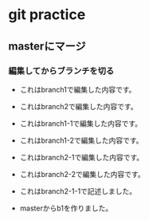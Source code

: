 # git practice

## masterにマージ

### 編集してからブランチを切る

* これはbranch1で編集した内容です。

* これはbranch2で編集した内容です。

* これはbranch1-1で編集した内容です。

* これはbranch1-2で編集した内容です。

* これはbranch2-1で編集した内容です。

* これはbranch2-2で編集した内容です。

* これはbranch2-1-1で記述しました。

* masterからb1を作りました。